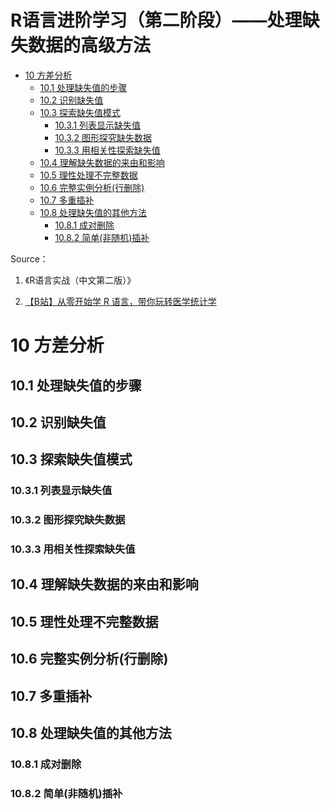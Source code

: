 R语言进阶学习（第二阶段）——处理缺失数据的高级方法
================

- <a href="#10-方差分析" id="toc-10-方差分析">10 方差分析</a>
  - <a href="#101-处理缺失值的步骤" id="toc-101-处理缺失值的步骤">10.1
    处理缺失值的步骤</a>
  - <a href="#102-识别缺失值" id="toc-102-识别缺失值">10.2 识别缺失值</a>
  - <a href="#103-探索缺失值模式" id="toc-103-探索缺失值模式">10.3
    探索缺失值模式</a>
    - <a href="#1031-列表显示缺失值" id="toc-1031-列表显示缺失值">10.3.1
      列表显示缺失值</a>
    - <a href="#1032-图形探究缺失数据" id="toc-1032-图形探究缺失数据">10.3.2
      图形探究缺失数据</a>
    - <a href="#1033-用相关性探索缺失值"
      id="toc-1033-用相关性探索缺失值">10.3.3 用相关性探索缺失值</a>
  - <a href="#104-理解缺失数据的来由和影响"
    id="toc-104-理解缺失数据的来由和影响">10.4 理解缺失数据的来由和影响</a>
  - <a href="#105-理性处理不完整数据" id="toc-105-理性处理不完整数据">10.5
    理性处理不完整数据</a>
  - <a href="#106-完整实例分析行删除" id="toc-106-完整实例分析行删除">10.6
    完整实例分析(行删除)</a>
  - <a href="#107-多重插补" id="toc-107-多重插补">10.7 多重插补</a>
  - <a href="#108-处理缺失值的其他方法"
    id="toc-108-处理缺失值的其他方法">10.8 处理缺失值的其他方法</a>
    - <a href="#1081-成对删除" id="toc-1081-成对删除">10.8.1 成对删除</a>
    - <a href="#1082-简单非随机插补" id="toc-1082-简单非随机插补">10.8.2
      简单(非随机)插补</a>

Source：

1.  《R语言实战（中文第二版）》

2.  [【B站】从零开始学 R
    语言，带你玩转医学统计学](https://www.bilibili.com/video/BV1JU4y1f7zg/?spm_id_from=333.1007.top_right_bar_window_custom_collection.content.click&vd_source=fa22bae99c47db3f7bc43573bd9b3ed3)

# 10 方差分析

## 10.1 处理缺失值的步骤

## 10.2 识别缺失值

## 10.3 探索缺失值模式

### 10.3.1 列表显示缺失值

### 10.3.2 图形探究缺失数据

### 10.3.3 用相关性探索缺失值

## 10.4 理解缺失数据的来由和影响

## 10.5 理性处理不完整数据

## 10.6 完整实例分析(行删除)

## 10.7 多重插补

## 10.8 处理缺失值的其他方法

### 10.8.1 成对删除

### 10.8.2 简单(非随机)插补
